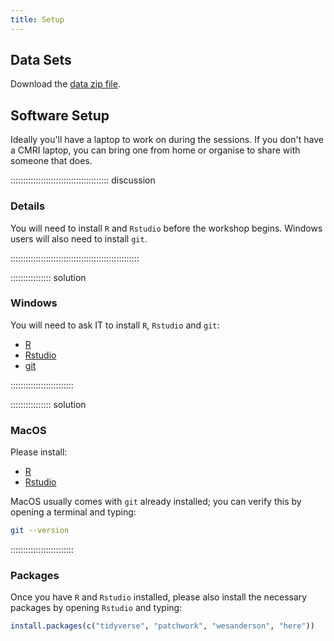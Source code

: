 ```yaml
---
title: Setup
---
```



## Data Sets

Download the [data zip file](https://github.com/szsctt/cmri_R_workshop/raw/main/episodes/data.zip).

## Software Setup

Ideally you'll have a laptop to work on during the sessions.  If you don't have a CMRI laptop, you can bring one from home or organise to share with someone that does.  

::::::::::::::::::::::::::::::::::::::: discussion

### Details

You will need to install `R` and `Rstudio` before the workshop begins.  Windows users will also need to install `git`.


:::::::::::::::::::::::::::::::::::::::::::::::::::

:::::::::::::::: solution

### Windows

You will need to ask IT to install `R`, `Rstudio` and `git`:

 - [R](https://cran.r-project.org/bin/windows/base/)
 - [Rstudio](https://www.rstudio.com/products/rstudio/download/#download)
 - [git](https://git-scm.com/downloads)

:::::::::::::::::::::::::

:::::::::::::::: solution

### MacOS

Please install:

 - [R](https://cran.r-project.org/bin/macosx/)
 - [Rstudio](https://www.rstudio.com/products/rstudio/download/#download)


MacOS usually comes with `git` already installed; you can verify this by opening a terminal and typing:

```bash
git --version
```

:::::::::::::::::::::::::


### Packages

Once you have `R` and `Rstudio` installed, please also install the necessary packages by opening `Rstudio` and typing:

```R
install.packages(c("tidyverse", "patchwork", "wesanderson", "here"))
```

